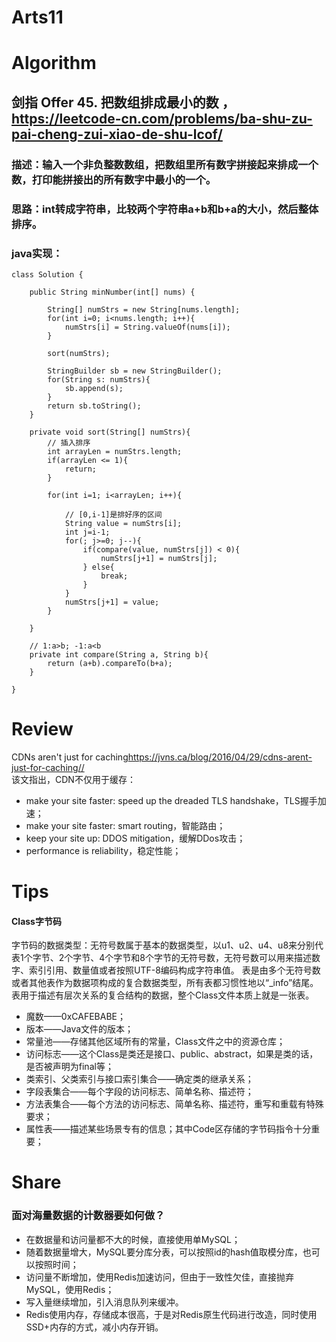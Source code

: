 Arts11
===

# Algorithm
## 剑指 Offer 45. 把数组排成最小的数 ，<https://leetcode-cn.com/problems/ba-shu-zu-pai-cheng-zui-xiao-de-shu-lcof/>
### 描述：输入一个非负整数数组，把数组里所有数字拼接起来排成一个数，打印能拼接出的所有数字中最小的一个。
### 思路：int转成字符串，比较两个字符串a+b和b+a的大小，然后整体排序。
### java实现：
	class Solution {

	    public String minNumber(int[] nums) {

	    	String[] numStrs = new String[nums.length];
	    	for(int i=0; i<nums.length; i++){
	    		numStrs[i] = String.valueOf(nums[i]);
	    	}
	    	
	    	sort(numStrs);
	    	
	    	StringBuilder sb = new StringBuilder(); 
	    	for(String s: numStrs){
	    		sb.append(s);
	    	}
	    	return sb.toString();
	    }
	    
	    private void sort(String[] numStrs){
	    	// 插入排序 
	    	int arrayLen = numStrs.length;
	    	if(arrayLen <= 1){
	    		return;
	    	}
	    	
	    	for(int i=1; i<arrayLen; i++){
	    		
	    		// [0,i-1]是排好序的区间
	    		String value = numStrs[i];
	    		int j=i-1;
	    		for(; j>=0; j--){
	    			if(compare(value, numStrs[j]) < 0){
	    				numStrs[j+1] = numStrs[j];
	    			} else{
	    				break;
	    			}
	    		}
	    		numStrs[j+1] = value;
	    	}
	    	
	    }
	    
	    // 1:a>b; -1:a<b
	    private int compare(String a, String b){
            return (a+b).compareTo(b+a);
	    }
	
	}

# Review
CDNs aren't just for caching<https://jvns.ca/blog/2016/04/29/cdns-arent-just-for-caching//>  
该文指出，CDN不仅用于缓存：
 - make your site faster: speed up the dreaded TLS handshake，TLS握手加速；
 - make your site faster: smart routing，智能路由；
 - keep your site up: DDOS mitigation，缓解DDos攻击；
 - performance is reliability，稳定性能；


# Tips
#### Class字节码
字节码的数据类型：无符号数属于基本的数据类型，以u1、u2、u4、u8来分别代表1个字节、2个字节、4个字节和8个字节的无符号数，无符号数可以用来描述数字、索引引用、数量值或者按照UTF-8编码构成字符串值。
表是由多个无符号数或者其他表作为数据项构成的复合数据类型，所有表都习惯性地以“_info”结尾。表用于描述有层次关系的复合结构的数据，整个Class文件本质上就是一张表。

 - 魔数——0xCAFEBABE；
 - 版本——Java文件的版本；
 - 常量池——存储其他区域所有的常量，Class文件之中的资源仓库；
 - 访问标志——这个Class是类还是接口、public、abstract，如果是类的话，是否被声明为final等；
 - 类索引、父类索引与接口索引集合——确定类的继承关系；
 - 字段表集合——每个字段的访问标志、简单名称、描述符；
 - 方法表集合——每个方法的访问标志、简单名称、描述符，重写和重载有特殊要求；
 - 属性表——描述某些场景专有的信息；其中Code区存储的字节码指令十分重要；


# Share
### 面对海量数据的计数器要如何做？
 - 在数据量和访问量都不大的时候，直接使用单MySQL；
 - 随着数据量增大，MySQL要分库分表，可以按照id的hash值取模分库，也可以按照时间；
 - 访问量不断增加，使用Redis加速访问，但由于一致性欠佳，直接抛弃MySQL，使用Redis；
 - 写入量继续增加，引入消息队列来缓冲。
 - Redis使用内存，存储成本很高，于是对Redis原生代码进行改造，同时使用SSD+内存的方式，减小内存开销。

